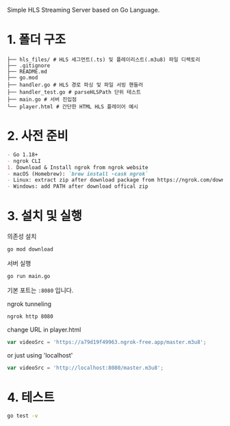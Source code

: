 Simple HLS Streaming Server based on Go Language.

# 1. 폴더 구조

```
├── hls_files/ # HLS 세그먼트(.ts) 및 플레이리스트(.m3u8) 파일 디렉토리
├── .gitignore
├── README.md
├── go.mod
├── handler.go # HLS 경로 파싱 및 파일 서빙 핸들러
├── handler_test.go # parseHLSPath 단위 테스트
├── main.go # 서버 진입점
└── player.html # 간단한 HTML HLS 플레이어 예시
```

# 2. 사전 준비
```markdown
- Go 1.18+
- ngrok CLI
1. Download & Install ngrok from ngrok website
- macOS (Homebrew): `brew install -cask ngrok`
- Linux: extract zip after download package from https://ngrok.com/download
- Windows: add PATH after download offical zip
```

# 3. 설치 및 실행

의존성 설치
```bash
go mod download
```

서버 실행
```bash
go run main.go
```
기본 포트는 `:8080` 입니다.

ngrok tunneling
```bash
ngrok http 8080
```

change URL in player.html
```javascript
var videoSrc = 'https://a79d19f49963.ngrok-free.app/master.m3u8';
```

or just using 'localhost'
```javascript
var videoSrc = 'http://localhost:8080/master.m3u8';
```


# 4. 테스트
```bash
go test -v
```
